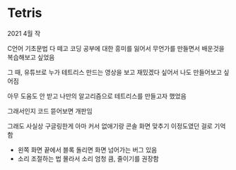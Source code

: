 # Tetris

2021 4월 작

C언어 기초문법 다 떼고 코딩 공부에 대한 흥미를 잃어서
무언가를 만들면서 배운것을 복습해보고 싶었음

그 때, 유튜브로 누가 테트리스 만드는 영상을 보고
재밌겠다 싶어서 나도 만들어보고 싶어짐

아무 도움도 안 받고 나만의 알고리즘으로 테트리스를 만들고자 했었음

그래서인지 코드 뜯어보면 개판임

그래도 사실상 구글링한게 아마 커서 없애기랑 콘솔 화면 맞추기 이정도였던 걸로 기억함

- 왼쪽 화면 끝에서 블록 돌리면 화면 넘어가는 버그 있음
- 소리 조절하는 법 몰라서 소리 엄청 큼, 줄이기를 권장함
